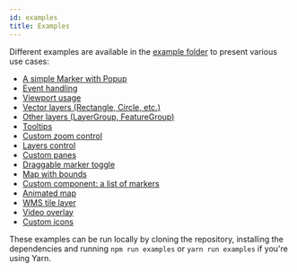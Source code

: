 ```yaml
---
id: examples
title: Examples
---
```


Different examples are available in the [example folder](https://github.com/PaulLeCam/react-leaflet/tree/master/example) to present various use cases:

- [A simple Marker with Popup](https://github.com/PaulLeCam/react-leaflet/blob/master/example/components/simple.js)
- [Event handling](https://github.com/PaulLeCam/react-leaflet/blob/master/example/components/events.js)
- [Viewport usage](https://github.com/PaulLeCam/react-leaflet/blob/master/example/components/viewport.js)
- [Vector layers (Rectangle, Circle, etc.)](https://github.com/PaulLeCam/react-leaflet/blob/master/example/components/vector-layers.js)
- [Other layers (LayerGroup, FeatureGroup)](https://github.com/PaulLeCam/react-leaflet/blob/master/example/components/other-layers.js)
- [Tooltips](https://github.com/PaulLeCam/react-leaflet/blob/master/example/components/tooltip.js)
- [Custom zoom control](https://github.com/PaulLeCam/react-leaflet/blob/master/example/components/zoom-control.js)
- [Layers control](https://github.com/PaulLeCam/react-leaflet/blob/master/example/components/layers-control.js)
- [Custom panes](https://github.com/PaulLeCam/react-leaflet/blob/master/example/components/pane.js)
- [Draggable marker toggle](https://github.com/PaulLeCam/react-leaflet/blob/master/example/components/draggable-marker.js)
- [Map with bounds](https://github.com/PaulLeCam/react-leaflet/blob/master/example/components/bounds.js)
- [Custom component: a list of markers](https://github.com/PaulLeCam/react-leaflet/blob/master/example/components/custom-component.js)
- [Animated map](https://github.com/PaulLeCam/react-leaflet/blob/master/example/components/animate.js)
- [WMS tile layer](https://github.com/PaulLeCam/react-leaflet/blob/master/example/components/wms-tile-layer.js)
- [Video overlay](https://github.com/PaulLeCam/react-leaflet/blob/master/example/components/video-overlay.js)
- [Custom icons](https://github.com/PaulLeCam/react-leaflet/blob/master/example/components/custom-icons.js)

These examples can be run locally by cloning the repository, installing the dependencies and running `npm run examples` or `yarn run examples` if you're using Yarn.
